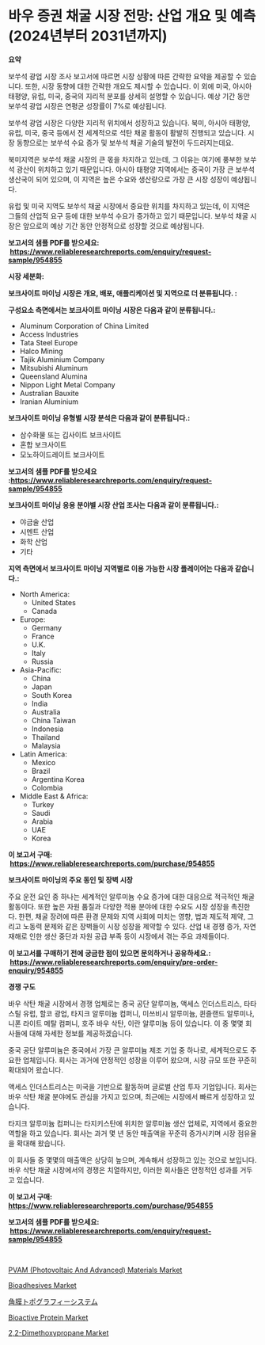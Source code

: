 <p><h1>바우 증권 채굴 시장 전망: 산업 개요 및 예측 (2024년부터 2031년까지)</h1></p><p><strong>요약</strong></p>
<p><p>보쑤석 광업 시장 조사 보고서에 따르면 시장 상황에 따른 간략한 요약을 제공할 수 있습니다. 또한, 시장 동향에 대한 간략한 개요도 제시할 수 있습니다. 이 외에 미국, 아시아 태평양, 유럽, 미국, 중국의 지리적 분포를 상세히 설명할 수 있습니다. 예상 기간 동안 보쑤석 광업 시장은 연평균 성장률이 7%로 예상됩니다.</p><p>보쑤석 광업 시장은 다양한 지리적 위치에서 성장하고 있습니다. 북미, 아시아 태평양, 유럽, 미국, 중국 등에서 전 세계적으로 석탄 채굴 활동이 활발히 진행되고 있습니다. 시장 동향으로는 보쑤석 수요 증가 및 보쑤석 채굴 기술의 발전이 두드러지는데요. </p><p>북미지역은 보쑤석 채굴 시장의 큰 몫을 차지하고 있는데, 그 이유는 여기에 풍부한 보쑤석 광산이 위치하고 있기 때문입니다. 아시아 태평양 지역에서는 중국이 가장 큰 보쑤석 생산국이 되어 있으며, 이 지역은 높은 수요와 생산량으로 가장 큰 시장 성장이 예상됩니다. </p><p>유럽 및 미국 지역도 보쑤석 채굴 시장에서 중요한 위치를 차지하고 있는데, 이 지역은 그들의 산업적 요구 등에 대한 보쑤석 수요가 증가하고 있기 때문입니다. 보쑤석 채굴 시장은 앞으로의 예상 기간 동안 안정적으로 성장할 것으로 예상됩니다.</p></p>
<p><strong>보고서의 샘플 PDF를 받으세요: &nbsp;<a href="https://www.reliableresearchreports.com/enquiry/request-sample/954855">https://www.reliableresearchreports.com/enquiry/request-sample/954855</a></strong></p>
<p><strong>시장 세분화:</strong></p>
<p><strong> 보크사이트 마이닝 시장은 개요, 배포, 애플리케이션 및 지역으로 더 분류됩니다. :</strong></p>
<p><strong>구성요소 측면에서는 보크사이트 마이닝 시장은 다음과 같이 분류됩니다.:</strong></p>
<p><ul><li>Aluminum Corporation of China Limited</li><li>Access Industries</li><li>Tata Steel Europe</li><li>Halco Mining</li><li>Tajik Aluminium Company</li><li>Mitsubishi Aluminum</li><li>Queensland Alumina</li><li>Nippon Light Metal Company</li><li>Australian Bauxite</li><li>Iranian Aluminium</li></ul></p>
<p><strong> 보크사이트 마이닝 유형별 시장 분석은 다음과 같이 분류됩니다.:</strong></p>
<p><ul><li>삼수화물 또는 깁사이트 보크사이트</li><li>혼합 보크사이트</li><li>모노하이드레이트 보크사이트</li></ul></p>
<p><strong>보고서의 샘플 PDF를 받으세요 :<a href="https://www.reliableresearchreports.com/enquiry/request-sample/954855">https://www.reliableresearchreports.com/enquiry/request-sample/954855</a></strong></p>
<p><strong> 보크사이트 마이닝 응용 분야별 시장 산업 조사는 다음과 같이 분류됩니다.:</strong></p>
<p><ul><li>야금술 산업</li><li>시멘트 산업</li><li>화학 산업</li><li>기타</li></ul></p>
<p><strong>지역 측면에서 보크사이트 마이닝 지역별로 이용 가능한 시장 플레이어는 다음과 같습니다.:</strong></p>
<p><ul>
    <li>
        North America:
        <ul>
            <li>United States</li>
            <li>Canada</li>
        </ul>
    </li>
    <li>
        Europe:
        <ul>
            <li>Germany</li>
            <li>France</li>
            <li>U.K.</li>
            <li>Italy</li>
            <li>Russia</li>
        </ul>
    </li>
    <li>
        Asia-Pacific:
        <ul>
            <li>China</li>
            <li>Japan</li>
            <li>South Korea</li>
            <li>India</li>
            <li>Australia</li>
            <li>China Taiwan</li>
            <li>Indonesia</li>
            <li>Thailand</li>
            <li>Malaysia</li>
        </ul>
    </li>
    <li>
        Latin America:
        <ul>
            <li>Mexico</li>
            <li>Brazil</li>
            <li>Argentina Korea</li>
            <li>Colombia</li>
        </ul>
    </li>
    <li>
        Middle East & Africa:
        <ul>
            <li>Turkey</li>
            <li>Saudi</li>
            <li>Arabia</li>
            <li>UAE</li>
            <li>Korea</li>
        </ul>
    </li>
    </ul></p>
<p><strong>이 보고서 구매: &nbsp;<a href="https://www.reliableresearchreports.com/purchase/954855">https://www.reliableresearchreports.com/purchase/954855</a></strong></p>
<p><strong>보크사이트 마이닝의 주요 동인 및 장벽 시장</strong></p>
<p><p>주요 운전 요인 중 하나는 세계적인 알루미늄 수요 증가에 대한 대응으로 적극적인 채굴 활동이다. 또한 높은 자원 품질과 다양한 적용 분야에 대한 수요도 시장 성장을 촉진한다. 한편, 채굴 장려에 따른 환경 문제와 지역 사회에 미치는 영향, 법과 제도적 제약, 그리고 노동력 문제와 같은 장벽들이 시장 성장을 제약할 수 있다. 산업 내 경쟁 증가, 자연재해로 인한 생산 중단과 자원 공급 부족 등이 시장에서 겪는 주요 과제들이다.</p></p>
<p><strong>이 보고서를 구매하기 전에 궁금한 점이 있으면 문의하거나 공유하세요.: &nbsp;<a href="https://www.reliableresearchreports.com/enquiry/pre-order-enquiry/954855">https://www.reliableresearchreports.com/enquiry/pre-order-enquiry/954855</a></strong></p>
<p><strong>경쟁 구도</strong></p>
<p><p>바우 삭탄 채굴 시장에서 경쟁 업체로는 중국 공단 알루미늄, 액세스 인더스트리스, 타타 스틸 유럽, 할코 광업, 타지크 알루미늄 컴퍼니, 미쓰비시 알루미늄, 퀸즐랜드 알루미나, 니폰 라이트 메탈 컴퍼니, 호주 바우 삭탄, 이란 알루미늄 등이 있습니다. 이 중 몇몇 회사들에 대해 자세한 정보를 제공하겠습니다.</p><p>중국 공단 알루미늄은 중국에서 가장 큰 알루미늄 제조 기업 중 하나로, 세계적으로도 주요한 업체입니다. 회사는 과거에 안정적인 성장을 이루어 왔으며, 시장 규모 또한 꾸준히 확대되어 왔습니다.</p><p>액세스 인더스트리스는 미국을 기반으로 활동하며 글로벌 산업 투자 기업입니다. 회사는 바우 삭탄 채굴 분야에도 관심을 가지고 있으며, 최근에는 시장에서 빠르게 성장하고 있습니다.</p><p>타지크 알루미늄 컴퍼니는 타지키스탄에 위치한 알루미늄 생산 업체로, 지역에서 중요한 역할을 하고 있습니다. 회사는 과거 몇 년 동안 매출액을 꾸준히 증가시키며 시장 점유율을 확대해 왔습니다.</p><p>이 회사들 중 몇몇의 매출액은 상당히 높으며, 계속해서 성장하고 있는 것으로 보입니다. 바우 삭탄 채굴 시장에서의 경쟁은 치열하지만, 이러한 회사들은 안정적인 성과를 거두고 있습니다.</p></p>
<p><strong>이 보고서 구매: &nbsp; <a href="https://www.reliableresearchreports.com/purchase/954855">https://www.reliableresearchreports.com/purchase/954855</a></strong></p>
<p><strong>보고서의 샘플 PDF를 받으세요: &nbsp;<a href="https://www.reliableresearchreports.com/enquiry/request-sample/954855">https://www.reliableresearchreports.com/enquiry/request-sample/954855</a></strong><strong></strong></p>
<p>&nbsp;</p>
<p><p><a href="https://issuu.com/reportprime-2/docs/pvam-photovoltaic-and-advanced-materials-market-si">PVAM (Photovoltaic And Advanced) Materials Market</a></p><p><a href="https://view.publitas.com/reportprime-1/bioadhesives-market-research-report-provides-thorough-industry-overview-which-offers-an-in-depth-analysis-of-product-trends-and-new-market-divisions/">Bioadhesives Market</a></p><p><a href="https://medium.com/@minnieebert2827/2024%E5%B9%B4%E3%81%8B%E3%82%892031%E5%B9%B4%E3%81%BE%E3%81%A7%E3%81%AE%E6%9C%9F%E9%96%93%E3%81%AB%E4%BA%88%E6%B8%AC%E3%81%95%E3%82%8C%E3%82%8B%E8%A7%92%E8%86%9C%E3%83%88%E3%83%9D%E3%82%B0%E3%83%A9%E3%83%95%E3%82%A3%E3%83%BC%E3%82%B7%E3%82%B9%E3%83%86%E3%83%A0%E5%B8%82%E5%A0%B4%E5%88%86%E6%9E%90%E3%81%A8%E8%A6%8F%E6%A8%A1-3d4a6924a304">角膜トポグラフィーシステム</a></p><p><a href="https://view.publitas.com/reportprime-1/bioactive-protein-market-size-share-trends-analysis-report-by-material-by-type-by-end-user-by-region-and-segment-forecasts-2024-2031/">Bioactive Protein Market</a></p><p><a href="https://cautious-neon-760.notion.site/2-2-Dimethoxypropane-Market-Furnish-Information-about-Market-Size-Market-Share-Market-Dynamics-an-94366be0ca4244578ff6e4fe09f1f5f6">2,2-Dimethoxypropane Market</a></p></p>